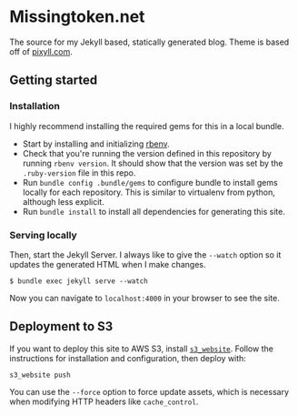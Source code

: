 # Missingtoken.net

The source for my Jekyll based, statically generated blog. Theme is based off
of [pixyll.com](http://www.pixyll.com).

## Getting started

### Installation

I highly recommend installing the required gems for this in a local bundle.

- Start by installing and initializing [rbenv](https://github.com/rbenv/rbenv).
- Check that you're running the version defined in this repository by running
  `rbenv version`. It should show that the version was set by the
  `.ruby-version` file in this repo.
- Run `bundle config .bundle/gems` to configure bundle to install gems locally
  for each repository. This is similar to virtualenv from python, although less
  explicit.
- Run `bundle install` to install all dependencies for generating this site.

### Serving locally

Then, start the Jekyll Server. I always like to give the `--watch` option so it
updates the generated HTML when I make changes.

```
$ bundle exec jekyll serve --watch
```

Now you can navigate to `localhost:4000` in your browser to see the site.

## Deployment to S3

If you want to deploy this site to AWS S3, install
[`s3_website`](https://github.com/laurilehmijoki/s3_website). Follow the
instructions for installation and configuration, then deploy with:

```
s3_website push
```

You can use the `--force` option to force update assets, which is necessary
when modifying HTTP headers like `cache_control`.
